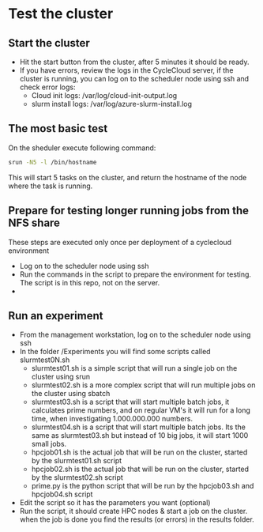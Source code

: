 # Test the cluster
## Start the cluster
- Hit the start button from the cluster, after 5 minutes it should be ready.  
- If you have errors, review the logs in the CycleCloud server, if the cluster is running, you can log on to the scheduler node using ssh and check error logs:
  - Cloud init logs: /var/log/cloud-init-output.log
  - slurm install logs: /var/log/azure-slurm-install.log

## The most basic test
On the sheduler execute following command:
```bash
srun -N5 -l /bin/hostname
```
This will start 5 tasks on the cluster, and return the hostname of the node where the task is running.
## Prepare for testing longer running jobs from the NFS share
These steps are executed only once per deployment of a cyclecloud environment
- Log on to the scheduler node using ssh
- Run the commands in the script to prepare the environment for testing.  The script is in this repo, not on the server.
- 


## Run an experiment
- From the management workstation, log on to the scheduler node using ssh
- In the folder /Experiments you will find some scripts called slurmtest0N.sh
  - slurmtest01.sh is a simple script that will run a single job on the cluster using srun
  - slurmtest02.sh is a more complex script that will run multiple jobs on the cluster using sbatch
  - slurmtest03.sh is a script that will start multiple batch jobs, it calculates prime numbers, and on regular VM's it will run for a long time, when investigating 1.000.000.000 numbers.
  - slurmtest04.sh is a script that will start multiple batch jobs.  Its the same as slurmtest03.sh but instead of 10 big jobs, it will start 1000 small jobs.
  - hpcjob01.sh is the actual job that will be run on the cluster, started by the slurmtest01.sh script
  - hpcjob02.sh is the actual job that will be run on the cluster, started by the slurmtest02.sh script
  - prime.py is the python script that will be run by the hpcjob03.sh and hpcjob04.sh script
- Edit the script so it has the parameters you want (optional)  
- Run the script, it should create HPC nodes & start a job on the cluster.  when the job is done you find the results (or errors) in the results folder.